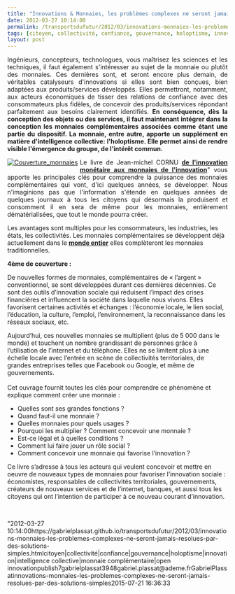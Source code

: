 ```yaml
---
title: "Innovations & Monnaies, les problèmes complexes ne seront jamais résolus par des solutions simples..."
date: 2012-03-27 10:14:00
permalink: /transportsdufutur/2012/03/innovations-monnaies-les-problemes-complexes-ne-seront-jamais-resolues-par-des-solutions-simples.html
tags: [citoyen, collectivité, confiance, gouvernance, holoptisme, innovation, intelligence collective, monnaie complémentaire, open innovation]
layout: post
---
```


<p style="text-align: justify">Ingénieurs, concepteurs, technologues, vous maîtrisez les sciences et les techniques, il faut également s'intéresser au sujet de la monnaie ou plutôt des monnaies. Ces dernières sont, et seront encore plus demain, de véritables catalyseurs d'innovations si elles sont bien conçues, bien adaptées aux produits/services développés. Elles permettront, notamment, aux acteurs économiques de tisser des relations de confiance avec des consommateurs plus fidèles, de concevoir des produits/services répondant parfaitement aux besoins clairement identifiés. <strong>En conséquence, dès la conception des objets ou des services, il faut maintenant intégrer dans la conception les monnaies complémentaires associées comme étant une partie du dispositif. La monnaie, entre autre, apporte un supplément en matière d'intelligence collective: l'holoptisme. Elle permet ainsi de rendre visible l'émergence du groupe, de l'intérêt commun.</strong> </p>  <!--more-->   <p style="text-align: justify"><a class="asset-img-link" href="https://gabrielplassat.github.io/transportsdufutur/wp-content/uploads/sites/6/old/6a0120a66d2ad4970b01676443928d970b-800wi.jpg" rel="lightbox" style="float: left"><img alt="Couverture_monnaies" class="asset  asset-image at-xid-6a0120a66d2ad4970b01676443928d970b" src="/wp-content/uploads/sites/6/old/6a0120a66d2ad4970b01676443928d970b-320wi.jpg" style="margin: 0px 5px 5px 0px" title="Couverture_monnaies" /></a>Le livre de Jean-michel CORNU <a href=""http://www.cornu.eu.org/news/de-l-innovation-monetaire-aux-monnaies-de-l-innovation"" target=""_blank""><strong>de l'innovation monétaire aux monnaies de l'innovation</strong></a>" vous apporte les principales clés pour comprendre la puissance des monnaies complémentaires qui vont, d'ici quelques années, se développer. Nous n'imaginions pas que l'information s'étende en quelques années de quelques journaux à tous les citoyens qui désormais la produisent et consomment il en sera de même pour les monnaies, entièrement dématérialisées, que tout le monde pourra créer.</p> <p style=""text-align: justify"">Les avantages sont multiples pour les consommateurs, les industries, les états, les collectivités. Les monnaies complémentaires se développent déjà actuellement dans le <a href=""http://monnaie-locale-complementaire.net/"" target=""_blank""><strong>monde entier</strong></a> elles complèteront les monnaies traditionnelles.</p> <p style=""text-align: justify""><span style=""text-decoration: underline""><strong>4ème de couverture : </strong></span></p> <p style=""text-align: justify"">De nouvelles formes de monnaies,  complémentaires de  « l’argent » conventionnel, se sont développées  durant ces dernières  décennies. Ce sont des outils d’innovation sociale qui réduisent  l’impact des  crises financières et influencent la société dans laquelle  nous vivons. Elles favorisent certaines activités et échanges :  l’économie locale,  le lien social, l’éducation, la culture, l’emploi,  l’environnement, la  reconnaissance dans les réseaux sociaux, etc.</p> <p style=""text-align: justify"">Aujourd’hui, ces nouvelles monnaies se multiplient (plus  de 5 000  dans le monde) et touchent un nombre grandissant de personnes  grâce à  l’utilisation de l’internet et du téléphone. Elles ne se  limitent plus à une échelle locale avec l’entrée en scène  de  collectivités territoriales, de grandes entreprises telles que  Facebook  ou Google, et même de gouvernements. <br /> <br /> Cet ouvrage fournit toutes les clés pour comprendre ce phénomène et explique comment créer une monnaie :</p> <ul style=""text-align: justify""> <li>Quelles sont ses grandes fonctions ?</li> <li>Quand faut-il une monnaie ?</li> <li>Quelles monnaies pour quels usages ?</li> <li>Pourquoi les multiplier ? Comment concevoir une monnaie ?</li> <li>Est-ce légal et à quelles conditions ?</li> <li>Comment lui faire jouer un rôle social ?</li> <li>Comment concevoir une monnaie qui favorise l’innovation ?</li> </ul> <p style=""text-align: justify"">Ce livre s’adresse à tous les acteurs qui veulent  concevoir et mettre  en oeuvre de nouveaux types de monnaies pour  favoriser l’innovation  sociale : économistes, responsables de  collectivités territoriales,  gouvernements, créateurs de nouveaux  services et de l’internet, banques,  et aussi tous les citoyens qui ont  l’intention de participer à ce  nouveau courant d’innovation.</p> <p style=""text-align: justify""> </p>"2012-03-27 10:14:00https://gabrielplassat.github.io/transportsdufutur/2012/03/innovations-monnaies-les-problemes-complexes-ne-seront-jamais-resolues-par-des-solutions-simples.htmlcitoyen|collectivité|confiance|gouvernance|holoptisme|innovation|intelligence collective|monnaie complémentaire|open innovationpublish7gabrielplassat3948gabriel.plassat@ademe.frGabrielPlassatinnovations-monnaies-les-problemes-complexes-ne-seront-jamais-resolues-par-des-solutions-simples2015-07-21 16:36:33
